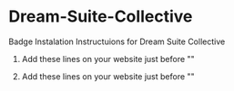# Dream-Suite-Collective

Badge Instalation Instructuions for Dream Suite Collective

1. Add these lines on your website just before </head>
"<link href="https://labate-io.github.io/Dream-Suite-Collective-Badge/dream-suite-badge.css" rel="stylesheet">"

2. Add these lines on your website just before </body>
"<script type="text/javascript" src="https://labate-io.github.io/Dream-Suite-Collective-Badge/dream-suite-badge.js"></script>"
